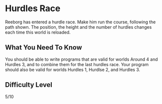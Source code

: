 # Hurdles Race
Reeborg has entered a hurdle race. Make him run the course, following the path shown. The position, the height and the number of hurdles changes each time this world is reloaded.

## What You Need To Know
You should be able to write programs that are valid for worlds Around 4 and Hurdles 3, and to combine them for the last hurdles race. Your program should also be valid for worlds Hurdles 1, Hurdlse 2, and Hurdles 3.

## Difficulty Level

5/10
